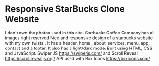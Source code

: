 # Responsive StarBucks Clone Website
 I don't own the photos used in this site.
Starbucks Coffee Company has all images right reserved
Nice and responsive design of a starbucks website with my own twists . It has a header, home , about, services, menu, app, contact and a footer. It also has a light/dark mode.
Built using HTML, CSS and JavaScript.
Swiper JS https://swiperjs.com/ and Scroll Reveal https://scrollrevealjs.org/ API used with Box Icons https://boxicons.com/ 